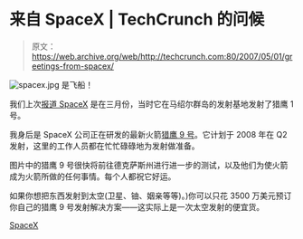 # 来自 SpaceX | TechCrunch 的问候

> 原文：<https://web.archive.org/web/http://techcrunch.com:80/2007/05/01/greetings-from-spacex/>

![spacex.jpg](img/c3f0aed802840f566a550a5f3a37a0d6.png) 是飞船！

我们上次[报道 SpaceX](https://web.archive.org/web/20161218194137/http://crunchgear.com/2007/03/20/spacex-successfully-launches-falcon-1-rocket/) 是在三月份，当时它在马绍尔群岛的发射基地发射了猎鹰 1 号。

我身后是 SpaceX 公司正在研发的最新火箭[猎鹰 9 号](https://web.archive.org/web/20161218194137/http://spacex.com/falcon9.php)。它计划于 2008 年在 Q2 发射，这里的工作人员都在忙忙碌碌地为发射做准备。

图片中的猎鹰 9 号很快将前往德克萨斯州进行进一步的测试，以及他们为使火箭成为火箭所做的任何事情。每个人都祝它好运。

如果你想把东西发射到太空(卫星、铀、姻亲等等)。)你可以只花 3500 万美元预订你自己的猎鹰 9 号发射解决方案——这实际上是一次太空发射的便宜货。

[SpaceX](https://web.archive.org/web/20161218194137/http://www.spacex.com/)
